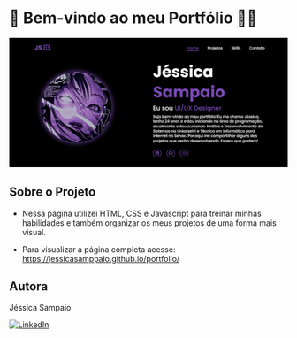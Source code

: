 # 👋 Bem-vindo ao meu Portfólio 👩‍💻

![Banner](./img/home%20projeto.png)

## Sobre o Projeto

- Nessa página utilizei HTML, CSS e Javascript para treinar minhas habilidades e também organizar os meus projetos de uma forma mais visual. 

- Para visualizar a página completa acesse: https://jessicasamppaio.github.io/portfolio/

## Autora
Jéssica Sampaio

[![LinkedIn](https://img.shields.io/badge/-LinkedIn-0077B5?style=flat-square&logo=linkedin&logoColor=white)](https://www.linkedin.com/in/jessicasamppaio)



